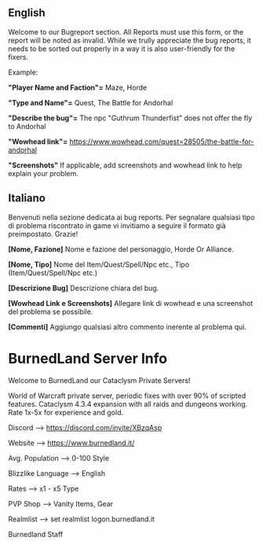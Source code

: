 ## English

Welcome to our Bugreport section. 
All Reports must use this form, or the report will be noted as invalid. While we trully appreciate the bug reports, it needs to be sorted out properly in a way it is also user-friendly for the fixers. 

Example:

**"Player Name and Faction"=** Maze, Horde 

**"Type and Name"=** Quest, The Battle for Andorhal

**"Describe the bug"=** The npc "Guthrum Thunderfist" does not offer the fly to Andorhal

**"Wowhead link"=** https://www.wowhead.com/quest=28505/the-battle-for-andorhal

**"Screenshots"** If applicable, add screenshots and wowhead link to help explain your problem.



## Italiano

Benvenuti nella sezione dedicata ai bug reports. 
Per segnalare qualsiasi tipo di problema riscontrato in game vi invitiamo a seguire il formato già preimpostato. Grazie! 

**[Nome, Fazione]** Nome e fazione del personaggio, Horde Or Alliance.

**[Nome, Tipo]** Nome del Item/Quest/Spell/Npc etc., Tipo (Item/Quest/Spell/Npc etc.)

**[Descrizione Bug]** Descrizione chiara del bug.

**[Wowhead Link e Screenshots]** Allegare link di wowhead e una screenshot del problema se possibile.

**[Commenti]** Aggiungo qualsiasi altro commento inerente al problema quì.

# BurnedLand Server Info

Welcome to BurnedLand our Cataclysm Private Servers!

World of Warcraft private server, periodic fixes with over 90% of scripted features. Cataclysm 4.3.4 expansion with all raids and dungeons working. Rate 1x-5x for experience and gold.

Discord --> https://discord.com/invite/XBzqAsp

Website --> https://www.burnedland.it/

Avg. Population -->  0-100 Style

Blizzlike Language  -->  English

Rates --> x1 - x5 Type

PVP Shop --> Vanity Items, Gear

Realmlist --> set realmlist logon.burnedland.it


Burnedland Staff
